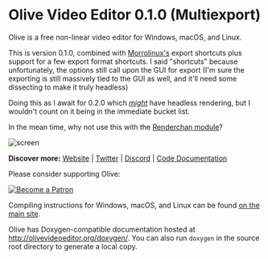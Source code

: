 # Olive Video Editor 0.1.0 (Multiexport)

Olive is a free non-linear video editor for Windows, macOS, and Linux.

This is version 0.1.0, combined with [Morrolinux's](https://github.com/morrolinux/olive) export shortcuts plus support for a few export format shortcuts. I said "shortcuts" because unfortunately, the options still call upon the GUI for export (I'm sure the exporting is still massively tied to the GUI as well, and it'll need some dissecting to make it truly headless)

Doing this as I await for 0.2.0 which [*might*](https://github.com/olive-editor/olive/pull/1118#issuecomment-559863183) have headless rendering, but I wouldn't count on it being in the immediate bucket list.

In the mean time, why not use this with the [Renderchan module](https://gist.github.com/ZoomTen/0005986d7e41d35bfd8ffbb95d7e3c41)?

![screen](https://www.olivevideoeditor.org/img/screenshot.jpg)

**Discover more:** [Website](https://www.olivevideoeditor.org/) | [Twitter](https://twitter.com/oliveteam) | [Discord](https://discord.gg/4Ae9KZn) | [Code Documentation](http://olivevideoeditor.org/doxygen/)

Please consider supporting Olive:

[![Become a Patron](https://olivevideoeditor.org/img/become_a_patron_button.png)](https://www.patreon.com/olivevideoeditor)

Compiling instructions for Windows, macOS, and Linux can be found [on the main site](https://olivevideoeditor.org/compile.php).

Olive has Doxygen-compatible documentation hosted at http://olivevideoeditor.org/doxygen/. You can also run `doxygen` in the source root directory to generate a local copy.
